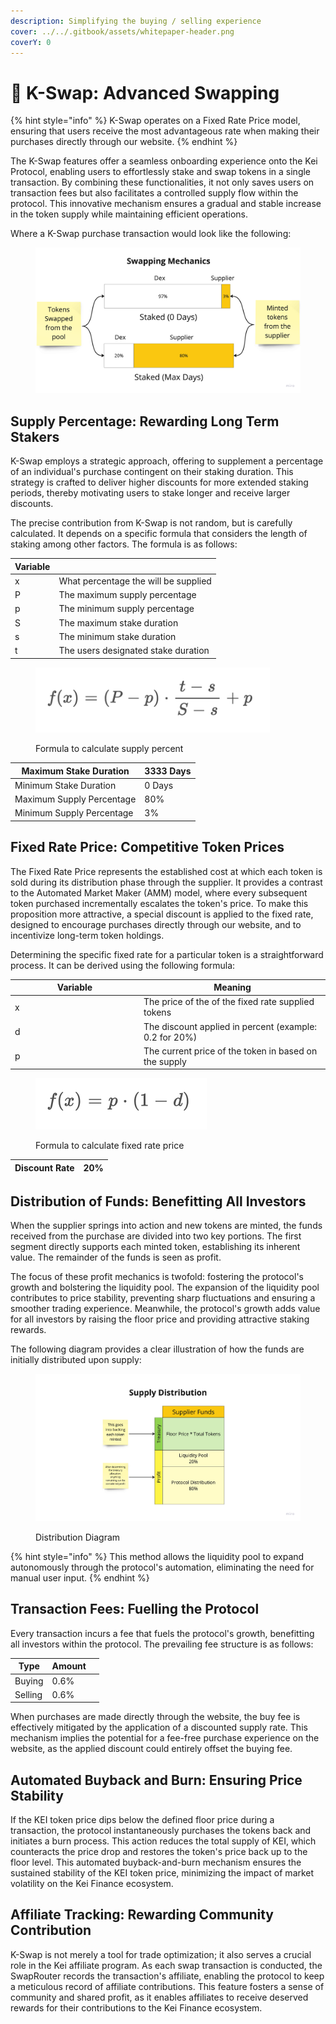 ```yaml
---
description: Simplifying the buying / selling experience
cover: ../../.gitbook/assets/whitepaper-header.png
coverY: 0
---
```


# 🔄 K-Swap: Advanced Swapping

{% hint style="info" %}
K-Swap operates on a Fixed Rate Price model, ensuring that users receive the most advantageous rate when making their purchases directly through our website.
{% endhint %}

The K-Swap features offer a seamless onboarding experience onto the Kei Protocol, enabling users to effortlessly stake and swap tokens in a single transaction. By combining these functionalities, it not only saves users on transaction fees but also facilitates a controlled supply flow within the protocol. This innovative mechanism ensures a gradual and stable increase in the token supply while maintaining efficient operations.

Where a K-Swap purchase transaction would look like the following:

<figure><img src="../../.gitbook/assets/image (16).png" alt=""><figcaption></figcaption></figure>

## Supply Percentage: Rewarding Long Term Stakers&#x20;

K-Swap employs a strategic approach, offering to supplement a percentage of an individual's purchase contingent on their staking duration. This strategy is crafted to deliver higher discounts for more extended staking periods, thereby motivating users to stake longer and receive larger discounts.

The precise contribution from K-Swap is not random, but is carefully calculated. It depends on a specific formula that considers the length of staking among other factors. The formula is as follows:

| Variable |                                      |
| -------- | ------------------------------------ |
| x        | What percentage the will be supplied |
| P        | The maximum supply percentage        |
| p        | The minimum supply percentage        |
| S        | The maximum stake duration           |
| s        | The minimum stake duration           |
| t        | The users designated stake duration  |

<figure><img src="../../.gitbook/assets/image (17).png" alt="" width="375"><figcaption><p>Formula to calculate supply percent</p></figcaption></figure>

| Maximum Stake Duration    | 3333 Days |
| ------------------------- | --------- |
| Minimum Stake Duration    | 0 Days    |
| Maximum Supply Percentage | 80%       |
| Minimum Supply Percentage | 3%        |

## Fixed Rate Price: Competitive Token Prices

The Fixed Rate Price represents the established cost at which each token is sold during its distribution phase through the supplier. It provides a contrast to the Automated Market Maker (AMM) model, where every subsequent token purchased incrementally escalates the token's price. To make this proposition more attractive, a special discount is applied to the fixed rate, designed to encourage purchases directly through our website, and to incentivize long-term token holdings.

Determining the specific fixed rate for a particular token is a straightforward process. It can be derived using the following formula:

<table><thead><tr><th width="192">Variable</th><th>Meaning</th></tr></thead><tbody><tr><td>x</td><td>The price of the of the fixed rate supplied tokens</td></tr><tr><td>d</td><td>The discount applied in percent (example: 0.2 for 20%)</td></tr><tr><td>p</td><td>The current price of the token in based on the supply</td></tr></tbody></table>

<figure><img src="../../.gitbook/assets/image (7).png" alt="" width="274"><figcaption><p>Formula to calculate fixed rate price</p></figcaption></figure>

| Discount Rate | 20% |
| ------------- | --- |

## Distribution of Funds: Benefitting All Investors

When the supplier springs into action and new tokens are minted, the funds received from the purchase are divided into two key portions. The first segment directly supports each minted token, establishing its inherent value. The remainder of the funds is seen as profit.

The focus of these profit mechanics is twofold: fostering the protocol's growth and bolstering the liquidity pool. The expansion of the liquidity pool contributes to price stability, preventing sharp fluctuations and ensuring a smoother trading experience. Meanwhile, the protocol's growth adds value for all investors by raising the floor price and providing attractive staking rewards.

The following diagram provides a clear illustration of how the funds are initially distributed upon supply:

<figure><img src="../../.gitbook/assets/image (22).png" alt=""><figcaption><p>Distribution Diagram</p></figcaption></figure>

{% hint style="info" %}
This method allows the liquidity pool to expand autonomously through the protocol's automation, eliminating the need for manual user input.
{% endhint %}

## Transaction Fees: Fuelling the Protocol

Every transaction incurs a fee that fuels the protocol's growth, benefitting all investors within the protocol. The prevailing fee structure is as follows:

<table data-header-hidden><thead><tr><th>Type</th><th>Amount</th><th data-hidden></th></tr></thead><tbody><tr><td>Buying</td><td>0.6%</td><td></td></tr><tr><td>Selling</td><td>0.6%</td><td></td></tr></tbody></table>

When purchases are made directly through the website, the buy fee is effectively mitigated by the application of a discounted supply rate. This mechanism implies the potential for a fee-free purchase experience on the website, as the applied discount could entirely offset the buying fee.

## **Automated Buyback and Burn: Ensuring Price Stability**

If the KEI token price dips below the defined floor price during a transaction, the protocol instantaneously purchases the tokens back and initiates a burn process. This action reduces the total supply of KEI, which counteracts the price drop and restores the token's price back up to the floor level. This automated buyback-and-burn mechanism ensures the sustained stability of the KEI token price, minimizing the impact of market volatility on the Kei Finance ecosystem.

## **Affiliate Tracking: Rewarding Community Contribution**

K-Swap is not merely a tool for trade optimization; it also serves a crucial role in the Kei affiliate program. As each swap transaction is conducted, the SwapRouter records the transaction's affiliate, enabling the protocol to keep a meticulous record of affiliate contributions. This feature fosters a sense of community and shared profit, as it enables affiliates to receive deserved rewards for their contributions to the Kei Finance ecosystem.
